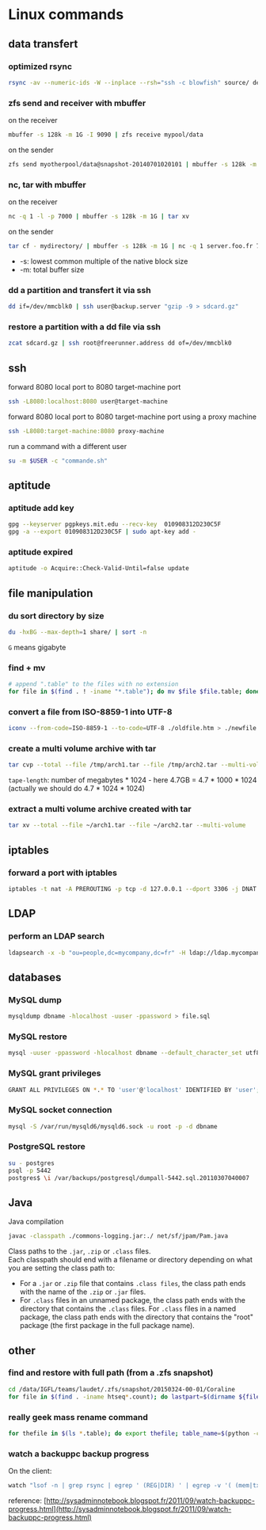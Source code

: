 # Linux commands

## data transfert

### optimized rsync

```bash
rsync -av --numeric-ids -W --inplace --rsh="ssh -c blowfish" source/ destination/
```

### zfs send and receiver with mbuffer

on the receiver

```bash
mbuffer -s 128k -m 1G -I 9090 | zfs receive mypool/data
```

on the sender
	
```bash
zfs send myotherpool/data@snapshot-20140701020101 | mbuffer -s 128k -m 1G -O server:9090
```

### nc, tar with mbuffer

on the receiver

```bash
nc -q 1 -l -p 7000 | mbuffer -s 128k -m 1G | tar xv
```

on the sender

```bash
tar cf - mydirectory/ | mbuffer -s 128k -m 1G | nc -q 1 server.foo.fr 7000
```

* -s: lowest common multiple of the native block size
* -m: total buffer size

###  dd a partition and transfert it via ssh

```bash
dd if=/dev/mmcblk0 | ssh user@backup.server "gzip -9 > sdcard.gz"
```

###  restore a partition with a dd file via ssh

```bash
zcat sdcard.gz | ssh root@freerunner.address dd of=/dev/mmcblk0
```

## ssh

forward 8080 local port to 8080 target-machine port

```bash
ssh -L8080:localhost:8080 user@target-machine
```

forward 8080 local port to 8080 target-machine port using a proxy machine

```bash
ssh -L8080:target-machine:8080 proxy-machine
```

run a command with a different user

```bash
su -m $USER -c "commande.sh"
```

## aptitude

###  aptitude add key

```bash
gpg --keyserver pgpkeys.mit.edu --recv-key  010908312D230C5F
gpg -a --export 010908312D230C5F | sudo apt-key add -
```

###  aptitude expired

```bash
aptitude -o Acquire::Check-Valid-Until=false update
```

## file manipulation

### du sort directory by size

```bash
du -hxBG --max-depth=1 share/ | sort -n
```

`G` means gigabyte

### find + mv

```bash
# append ".table" to the files with no extension
for file in $(find . ! -iname "*.table"); do mv $file $file.table; done;
```

###  convert a file from ISO-8859-1 into UTF-8

```bash
iconv --from-code=ISO-8859-1 --to-code=UTF-8 ./oldfile.htm > ./newfile.html
```

###  create a multi volume archive with tar

```bash
tar cvp --total --file /tmp/arch1.tar --file /tmp/arch2.tar --multi-volume --tape-length 4812800 ./
```

`tape-length`: number of megabytes * 1024 - here 4.7GB = 4.7 * 1000 * 1024 (actually we should do 4.7 * 1024 * 1024)

###  extract a multi volume archive created with tar

```bash
tar xv --total --file ~/arch1.tar --file ~/arch2.tar --multi-volume
```

## iptables

###  forward a port with iptables

```bash
iptables -t nat -A PREROUTING -p tcp -d 127.0.0.1 --dport 3306 -j DNAT --to-destination 140.77.XX.YYY:3316
```

## LDAP

###  perform an LDAP search

```bash
ldapsearch -x -b "ou=people,dc=mycompany,dc=fr" -H ldap://ldap.mycompany "employeeType=SA"
```

## databases

### MySQL dump

```bash
mysqldump dbname -hlocalhost -uuser -ppassword > file.sql
```

### MySQL restore

```bash
mysql -uuser -ppassword -hlocalhost dbname --default_character_set utf8 < script.sql
```

### MySQL grant privileges

```bash
GRANT ALL PRIVILEGES ON *.* TO 'user'@'localhost' IDENTIFIED BY 'user';
```

### MySQL socket connection

```bash
mysql -S /var/run/mysqld6/mysqld6.sock -u root -p -d dbname
```

### PostgreSQL restore

```bash
su - postgres
psql -p 5442
postgres$ \i /var/backups/postgresql/dumpall-5442.sql.20110307040007
```

## Java

Java compilation

```bash
javac -classpath ./commons-logging.jar:./ net/sf/jpam/Pam.java
```

Class paths to the `.jar`, `.zip` or `.class` files.  
Each classpath should end with a filename or directory depending on what you are setting the class path to:

*  For a `.jar` or `.zip` file that contains `.class files`, the class path ends with the name of the `.zip` or `.jar` files.
*  For `.class` files in an unnamed package, the class path ends with the directory that contains the `.class` files. For `.class` files in a named package, the class path ends with the directory that contains the "root" package (the first package in the full package name).

## other

### find and restore with full path (from a .zfs snapshot)

```bash
cd /data/IGFL/teams/laudet/.zfs/snapshot/20150324-00-01/Coraline
for file in $(find . -iname htseq*.count); do lastpart=$(dirname ${file:1}); fullpart="/data/IGFL/teams/laudet/Coraline"$lastpart"/"; echo "rsync de $file > $fullpart"; rsync -avz $file $fullpart; done;
```

### really geek mass rename command

```bash
for thefile in $(ls *.table); do export thefile; table_name=$(python -c 'import os; import re; match = re.match("^[a-z0-9]+_(?P`<tablename>`[A-Z_]+)\.table$", os.environ["thefile"]); print match.group("tablename") if match else None;'); if [[ $table_name != "None" ]]; then echo "$thefile -> f39c96fb0386e99b2f29452eadbfee99_$table_name"; cp $thefile f39c96fb0386e99b2f29452eadbfee99_$table_name  ; fi; done;
```

### watch a backuppc backup progress

On the client:

```bash
watch "lsof -n | grep rsync | egrep ' (REG|DIR) ' | egrep -v '( (mem|txt|cwd|rtd) |/LOG)' | awk '{print $9}'"
```

reference: [http://sysadminnotebook.blogspot.fr/2011/09/watch-backuppc-progress.html](http://sysadminnotebook.blogspot.fr/2011/09/watch-backuppc-progress.html)


